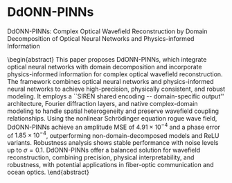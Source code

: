 # DdONN-PINNs
DdONN-PINNs: Complex Optical Wavefield Reconstruction by Domain Decomposition of Optical Neural Networks and Physics-informed Information

\begin{abstract}
This paper proposes DdONN-PINNs, which integrate optical neural networks with domain decomposition and incorporate physics-informed information for complex optical wavefield reconstruction. The framework combines optical neural networks and physics-informed neural networks to achieve high-precision, physically consistent, and robust modeling. It employs a ``SIREN shared encoding -- domain-specific output'' architecture, Fourier diffraction layers, and native complex-domain modeling to handle spatial heterogeneity and preserve wavefield coupling relationships. Using the nonlinear Schrödinger equation rogue wave field, DdONN-PINNs achieve an amplitude MSE of $4.91 \times 10^{-4}$ and a phase error of $1.85 \times 10^{-4}$, outperforming non-domain-decomposed models and ReLU variants. Robustness analysis shows stable performance with noise levels up to $\sigma = 0.1$. DdONN-PINNs offer a balanced solution for wavefield reconstruction, combining precision, physical interpretability, and robustness, with potential applications in fiber-optic communication and ocean optics.
\end{abstract}
